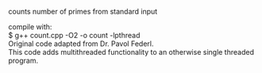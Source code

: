 counts number of primes from standard input  

compile with:  
    $ g++ count.cpp -O2 -o count -lpthread  
Original code adapted from Dr. Pavol Federl.  
This code adds multithreaded functionality to an otherwise single threaded program.

